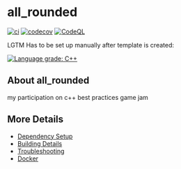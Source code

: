 # all_rounded

[![ci](https://github.com/venkatesh-coder/all_rounded/actions/workflows/ci.yml/badge.svg)](https://github.com/venkatesh-coder/all_rounded/actions/workflows/ci.yml)
[![codecov](https://codecov.io/gh/venkatesh-coder/all_rounded/branch/main/graph/badge.svg)](https://codecov.io/gh/venkatesh-coder/all_rounded)
[![CodeQL](https://github.com/venkatesh-coder/all_rounded/actions/workflows/codeql-analysis.yml/badge.svg)](https://github.com/venkatesh-coder/all_rounded/actions/workflows/codeql-analysis.yml)

LGTM Has to be set up manually after template is created:

[![Language grade: C++](https://img.shields.io/lgtm/grade/cpp/github/venkatesh-coder/all_rounded)](https://lgtm.com/projects/g/venkatesh-coder/all_rounded/context:cpp)

## About all_rounded
my participation on c++ best practices game jam


## More Details

 * [Dependency Setup](README_dependencies.md)
 * [Building Details](README_building.md)
 * [Troubleshooting](README_troubleshooting.md)
 * [Docker](README_docker.md)
